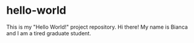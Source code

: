 # hello-world
This is my "Hello World!" project repository. Hi there!
My name is Bianca and I am a tired graduate student.
